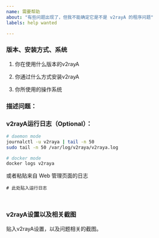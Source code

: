 ```yaml
---
name: 需要帮助
about: "有些问题出现了，但我不能确定它是不是 v2rayA 的程序问题"
labels: help wanted

---
```


### 版本、安装方式、系统

1. 你在使用什么版本的v2rayA

2. 你通过什么方式安装v2rayA

3. 你所使用的操作系统


### 描述问题：

<!-- 在下方描述问题 -->



### v2rayA运行日志（Optional）：

 ```bash
 # daemon mode
 journalctl -u v2raya | tail -n 50
 sudo tail -n 50 /var/log/v2raya/v2raya.log

 # docker mode
 docker logs v2raya
 ```

 或者粘贴来自 Web 管理页面的日志

```shell
# 此处贴入运行日志



```

### v2rayA设置以及相关截图
贴入v2rayA设置，以及问题相关的截图。
<!-- 如果条件允许请附图 -->

